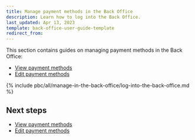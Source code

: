 ```yaml
---
title: Manage payment methods in the Back Office
description: Learn how to log into the Back Office.
last_updated: Apr 13, 2023
template: back-office-user-guide-template
redirect_from:
---
```


This section contains guides on managing payment methods in the Back Office:

* [View payment methods](/docs/pbc/all/payment-service-provider/{{page.version}}/base-shop/manage-in-the-back-office/view-payment-methods.html)
* [Edit payment methods](/docs/pbc/all/payment-service-provider/{{page.version}}/base-shop/manage-in-the-back-office/edit-payment-methods.html)

{% include pbc/all/manage-in-the-back-office/log-into-the-back-office.md %} <!-- To edit, see /_includes/pbc/all/manage-in-the-back-office/log-into-the-back-office.md -->

## Next steps

* [View payment methods](/docs/pbc/all/payment-service-provider/{{page.version}}/base-shop/manage-in-the-back-office/view-payment-methods.html)
* [Edit payment methods](/docs/pbc/all/payment-service-provider/{{page.version}}/base-shop/manage-in-the-back-office/edit-payment-methods.html)
